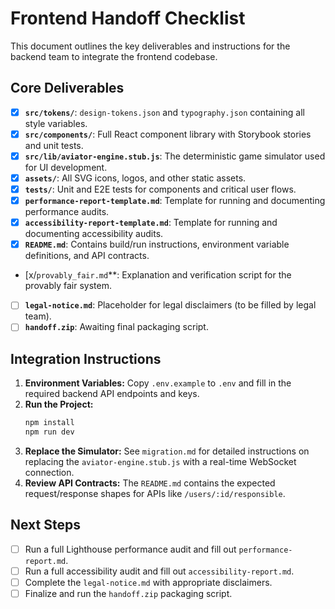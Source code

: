 # Frontend Handoff Checklist

This document outlines the key deliverables and instructions for the backend team to integrate the frontend codebase.

## Core Deliverables

- [x] **`src/tokens/`**: `design-tokens.json` and `typography.json` containing all style variables.
- [x] **`src/components/`**: Full React component library with Storybook stories and unit tests.
- [x] **`src/lib/aviator-engine.stub.js`**: The deterministic game simulator used for UI development.
- [x] **`assets/`**: All SVG icons, logos, and other static assets.
- [x] **`tests/`**: Unit and E2E tests for components and critical user flows.
- [x] **`performance-report-template.md`**: Template for running and documenting performance audits.
- [x] **`accessibility-report-template.md`**: Template for running and documenting accessibility audits.
- [x] **`README.md`**: Contains build/run instructions, environment variable definitions, and API contracts.
- [x/`provably_fair.md`**: Explanation and verification script for the provably fair system.
- [ ] **`legal-notice.md`**: Placeholder for legal disclaimers (to be filled by legal team).
- [ ] **`handoff.zip`**: Awaiting final packaging script.

## Integration Instructions

1.  **Environment Variables:** Copy `.env.example` to `.env` and fill in the required backend API endpoints and keys.
2.  **Run the Project:**
    ```bash
    npm install
    npm run dev
    ```
3.  **Replace the Simulator:** See `migration.md` for detailed instructions on replacing the `aviator-engine.stub.js` with a real-time WebSocket connection.
4.  **Review API Contracts:** The `README.md` contains the expected request/response shapes for APIs like `/users/:id/responsible`.

## Next Steps

- [ ] Run a full Lighthouse performance audit and fill out `performance-report.md`.
- [ ] Run a full accessibility audit and fill out `accessibility-report.md`.
- [ ] Complete the `legal-notice.md` with appropriate disclaimers.
- [ ] Finalize and run the `handoff.zip` packaging script.

